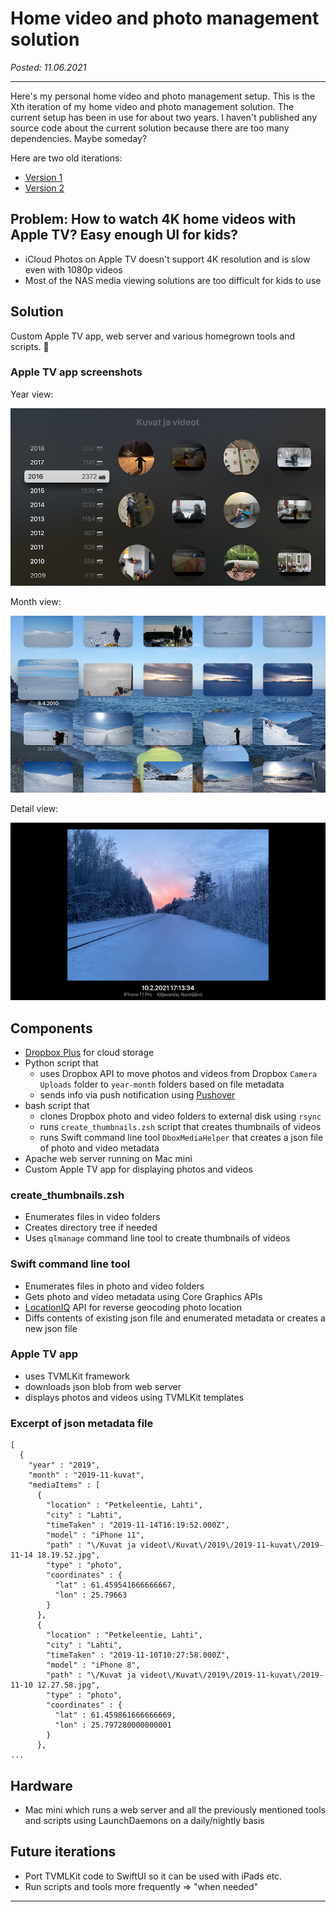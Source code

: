 # Home video and photo management solution

_Posted: 11.06.2021_

---

Here's my personal home video and photo management setup. This is the Xth iteration of my home video and photo management solution. The current setup has been in use for about two years. I haven't published any source code about the current solution because there are too many dependencies. Maybe someday?

Here are two old iterations:

- [Version 1](../archive/md/photo_management_v1.md)
- [Version 2](../archive/md/photo_management.md)

## Problem: How to watch 4K home videos with Apple TV? Easy enough UI for kids?

- iCloud Photos on Apple TV doesn't support 4K resolution and is slow even with 1080p videos
- Most of the NAS media viewing solutions are too difficult for kids to use

## Solution

Custom Apple TV app, web server and various homegrown tools and scripts. 🍌

### Apple TV app screenshots

Year view:

![Year view](../pics/appletv_year.png)

Month view:

![Month view](../pics/appletv_month.png)

Detail view:

![Detail view](../pics/appletv_detail.png)

## Components

- [Dropbox Plus](https://www.dropbox.com/plus) for cloud storage
- Python script that 
    - uses Dropbox API to move photos and videos from Dropbox `Camera Uploads` folder to `year-month` folders based on file metadata
    - sends info via push notification using [Pushover](https://pushover.net)
- bash script that 
    - clones Dropbox photo and video folders to external disk using `rsync`
    - runs `create_thumbnails.zsh` script that creates thumbnails of videos
    - runs Swift command line tool `DboxMediaHelper` that creates a json file of photo and video metadata
- Apache web server running on Mac mini
- Custom Apple TV app for displaying photos and videos

### create_thumbnails.zsh

- Enumerates files in video folders
- Creates directory tree if needed
- Uses `qlmanage` command line tool to create thumbnails of videos

### Swift command line tool

- Enumerates files in photo and video folders
- Gets photo and video metadata using Core Graphics APIs
- [LocationIQ](https://locationiq.com) API for reverse geocoding photo location
- Diffs contents of existing json file and enumerated metadata or creates a new json file

### Apple TV app

- uses TVMLKit framework
- downloads json blob from web server
- displays photos and videos using TVMLKit templates

### Excerpt of json metadata file

```
[
  {
    "year" : "2019",
    "month" : "2019-11-kuvat",
    "mediaItems" : [
      {
        "location" : "Petkeleentie, Lahti",
        "city" : "Lahti",
        "timeTaken" : "2019-11-14T16:19:52.000Z",
        "model" : "iPhone 11",
        "path" : "\/Kuvat ja videot\/Kuvat\/2019\/2019-11-kuvat\/2019-11-14 18.19.52.jpg",
        "type" : "photo",
        "coordinates" : {
          "lat" : 61.459541666666667,
          "lon" : 25.79663
        }
      },
      {
        "location" : "Petkeleentie, Lahti",
        "city" : "Lahti",
        "timeTaken" : "2019-11-10T10:27:58.000Z",
        "model" : "iPhone 8",
        "path" : "\/Kuvat ja videot\/Kuvat\/2019\/2019-11-kuvat\/2019-11-10 12.27.58.jpg",
        "type" : "photo",
        "coordinates" : {
          "lat" : 61.459861666666669,
          "lon" : 25.797280000000001
        }
      },
...
```

## Hardware

- Mac mini which runs a web server and all the previously mentioned tools and scripts using LaunchDaemons on a daily/nightly basis

## Future iterations

- Port TVMLKit code to SwiftUI so it can be used with iPads etc.
- Run scripts and tools more frequently => "when needed"

---
